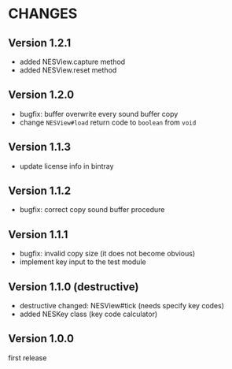 # CHANGES

## Version 1.2.1

- added NESView.capture method
- added NESView.reset method

## Version 1.2.0

- bugfix: buffer overwrite every sound buffer copy
- change `NESView#load` return code to `boolean` from `void`

## Version 1.1.3

- update license info in bintray

## Version 1.1.2

- bugfix: correct copy sound buffer procedure

## Version 1.1.1

- bugfix: invalid copy size (it does not become obvious)
- implement key input to the test module

## Version 1.1.0 (destructive)

- destructive changed: NESView#tick (needs specify key codes)
- added NESKey class (key code calculator)

## Version 1.0.0

first release

